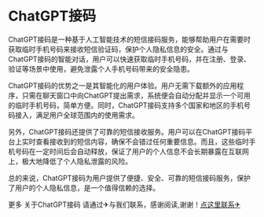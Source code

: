 # ChatGPT接码

ChatGPT接码是一种基于人工智能技术的短信接码服务，能够帮助用户在需要时获取临时手机号码来接收短信验证码，保护个人隐私信息的安全。通过与ChatGPT接码的智能对话，用户可以快速获取临时手机号码，并在注册、登录、验证等场景中使用，避免泄露个人手机号码带来的安全隐患。

ChatGPT接码的优势之一是其智能化的用户体验。用户无需下载额外的应用程序，只需在聊天窗口中向ChatGPT提出需求，系统便会自动分配并显示一个可用的临时手机号码，简单方便。同时，ChatGPT接码支持多个国家和地区的手机号码接入，满足用户全球范围内的使用需求。

另外，ChatGPT接码还提供了可靠的短信接收服务。用户可以在ChatGPT接码平台上实时查看接收到的短信内容，确保不会错过任何重要信息。而且，这些临时手机号码在一定时间后会自动释放，保证了用户的个人信息不会长期暴露在互联网上，极大地降低了个人隐私泄露的风险。

总的来说，ChatGPT接码为用户提供了便捷、安全、可靠的短信接码服务，保护了用户的个人隐私信息，是一个值得信赖的选择。

更多 关于ChatGPT接码 请通过✈与我们联系，感谢阅读,谢谢！[点这里联系✈](https://1.k02.cc)